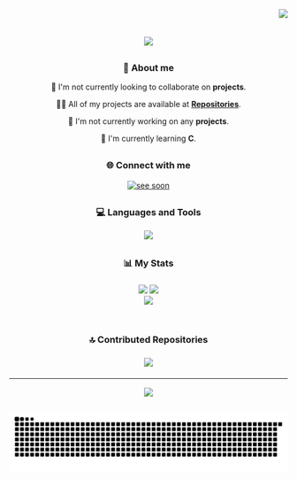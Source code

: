 <img align="right" src="https://visitor-badge.laobi.icu/badge?page_id=jheythegreat.jheythegreat" />

<h1 align="center">
    <img src="https://readme-typing-svg.herokuapp.com/?font=Righteous&size=35&center=true&vCenter=true&width=500&height=70&duration=4000&lines=Hi+There!;" />
</h1>

<h3 align="center">👤 About me</h3>

<div align="center">

 👯 I'm not currently looking to collaborate on **projects**.
 
 👨‍💻 All of my projects are available at **[Repositories](https://github.com/jheythegreat?tab=repositories)**.

🔭 I'm not currently working on any **projects**.

🌱 I'm currently learning **C**.

 </div>

<h2 align="center"></h2> 
<h3 align="center">🌐 Connect with me</h3> 
<p align="center">
  <a href="https://www.linkedin.com/in/jheyluisreyes" target="blank"><img align="center" src="https://raw.githubusercontent.com/rahuldkjain/github-profile-readme-generator/master/src/images/icons/Social/linked-in-alt.svg" alt="see soon" height="30" width="40" />
  </a>
</p>

<h2 align="center"></h2> 
<h3 align="center">💻 Languages and Tools</h3> 
<p align="center">
  <a href="https://skillicons.dev">
    <img src="https://skillicons.dev/icons?i=c,py,vscode,kali&perline=11" />
  </a>
</p>

<h2 align="center"></h2>
<h3 align="center">📊 My Stats</h3>

<h3 align="center">
    
![](https://github-readme-streak-stats.herokuapp.com/?user=jheythegreat&theme=dark&hide_border=true)
![](https://github-readme-stats.vercel.app/api?username=jheythegreat&theme=dark&hide_border=true&include_all_commits=false&count_private=false) <br/>
  ![](https://github-readme-stats.vercel.app/api/top-langs/?username=jheythegreat&theme=dark&hide_border=true&include_all_commits=false&count_private=false&layout=compact)<br/>
  <br/>
  </h3>

<h2 align="center"></h2>
<h3 align="center">🔝 Contributed Repositories</h3>

<h3 align="center">

![](https://github-contributor-stats.vercel.app/api?username=jheythegreat&limit=5&theme=dark&combine_all_yearly_contributions=true)

---
[![](https://visitcount.itsvg.in/api?id=jheythegreat&icon=0&color=0)](https://visitcount.itsvg.in)

</h3>

<h3 align="center">
    
![snake gif](https://github.com/jheythegreat/jheythegreat/blob/output/github-snake-dark.svg)

</h3>
